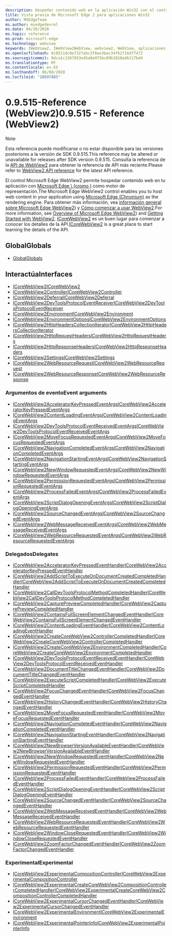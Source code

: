 ```yaml
---
description: Hospedar contenido web en la aplicación Win32 con el control de WebView 2 de Microsoft Edge
title: Vista previa de Microsoft Edge 2 para aplicaciones Win32
author: MSEdgeTeam
ms.author: msedgedevrel
ms.date: 04/20/2020
ms.topic: reference
ms.prod: microsoft-edge
ms.technology: webview
keywords: IWebView2, IWebView2WebView, webview2, WebView, aplicaciones Win32, Win32, Edge, ICoreWebView2, ICoreWebView2Controller, control de explorador, HTML Edge
ms.openlocfilehash: 8c0511dc0e7327ebc2f6ee3bac34f62716dff472
ms.sourcegitcommit: 8dca1c1367853e45a0a975bc89b1818adb117bd4
ms.translationtype: MT
ms.contentlocale: es-ES
ms.lasthandoff: 06/08/2020
ms.locfileid: "10697885"
---
```

# <span data-ttu-id="4cd43-104">0.9.515-Reference (WebView2)</span><span class="sxs-lookup"><span data-stu-id="4cd43-104">0.9.515 - Reference (WebView2)</span></span>  

> [!NOTE]
> <span data-ttu-id="4cd43-105">Esta referencia puede modificarse o no estar disponible para las versiones posteriores a la versión de SDK 0.9.515.</span><span class="sxs-lookup"><span data-stu-id="4cd43-105">This reference may be altered or unavailable for releases after SDK version 0.9.515.</span></span> <span data-ttu-id="4cd43-106">Consulta la referencia de la [API de WebView2](../../webview2-api-reference.md) para obtener la referencia de API más reciente.</span><span class="sxs-lookup"><span data-stu-id="4cd43-106">Please refer to [WebView2 API reference](../../webview2-api-reference.md) for the latest API reference.</span></span>

<span data-ttu-id="4cd43-107">El control Microsoft Edge WebView2 permite hospedar contenido web en tu aplicación con [Microsoft Edge \ (cromo \)](https://www.microsoftedgeinsider.com) como motor de representación.</span><span class="sxs-lookup"><span data-stu-id="4cd43-107">The Microsoft Edge WebView2 control enables you to host web content in your application using [Microsoft Edge \(Chromium\)](https://www.microsoftedgeinsider.com) as the rendering engine.</span></span>  <span data-ttu-id="4cd43-108">Para obtener más información, vea [información general sobre Microsoft Edge WebView2](../../index.md)) y [Cómo comenzar a usar WebView2](../../gettingstarted/win32.md).</span><span class="sxs-lookup"><span data-stu-id="4cd43-108">For more information, see [Overview of Microsoft Edge WebView2](../../index.md)) and [Getting Started with WebView2](../../gettingstarted/win32.md).</span></span>  <span data-ttu-id="4cd43-109">[ICoreWebView2](0-9-488/ICoreWebView2.md) es un buen lugar para comenzar a conocer los detalles de la API.</span><span class="sxs-lookup"><span data-stu-id="4cd43-109">[ICoreWebView2](0-9-488/ICoreWebView2.md) is a great place to start learning the details of the API.</span></span>  

## <span data-ttu-id="4cd43-110">Global</span><span class="sxs-lookup"><span data-stu-id="4cd43-110">Globals</span></span>  

*   [<span data-ttu-id="4cd43-111">Global</span><span class="sxs-lookup"><span data-stu-id="4cd43-111">Globals</span></span>](0-9-488/webview2-idl.md)  

## <span data-ttu-id="4cd43-112">Interactúa</span><span class="sxs-lookup"><span data-stu-id="4cd43-112">Interfaces</span></span>  
*   [<span data-ttu-id="4cd43-113">ICoreWebView2</span><span class="sxs-lookup"><span data-stu-id="4cd43-113">ICoreWebView2</span></span>](0-9-488/icorewebview2.md)
*   [<span data-ttu-id="4cd43-114">ICoreWebView2Controller</span><span class="sxs-lookup"><span data-stu-id="4cd43-114">ICoreWebView2Controller</span></span>](0-9-488/icorewebview2controller.md)
*   [<span data-ttu-id="4cd43-115">ICoreWebView2Deferral</span><span class="sxs-lookup"><span data-stu-id="4cd43-115">ICoreWebView2Deferral</span></span>](0-9-488/icorewebview2deferral.md)
*   [<span data-ttu-id="4cd43-116">ICoreWebView2DevToolsProtocolEventReceiver</span><span class="sxs-lookup"><span data-stu-id="4cd43-116">ICoreWebView2DevToolsProtocolEventReceiver</span></span>](0-9-488/icorewebview2devtoolsprotocoleventreceiver.md)
*   [<span data-ttu-id="4cd43-117">ICoreWebView2Environment</span><span class="sxs-lookup"><span data-stu-id="4cd43-117">ICoreWebView2Environment</span></span>](0-9-488/icorewebview2environment.md)
*   [<span data-ttu-id="4cd43-118">ICoreWebView2EnvironmentOptions</span><span class="sxs-lookup"><span data-stu-id="4cd43-118">ICoreWebView2EnvironmentOptions</span></span>](0-9-488/icorewebview2environmentoptions.md)
*   [<span data-ttu-id="4cd43-119">ICoreWebView2HttpHeadersCollectionIterator</span><span class="sxs-lookup"><span data-stu-id="4cd43-119">ICoreWebView2HttpHeadersCollectionIterator</span></span>](0-9-488/icorewebview2httpheaderscollectioniterator.md)
*   [<span data-ttu-id="4cd43-120">ICoreWebView2HttpRequestHeaders</span><span class="sxs-lookup"><span data-stu-id="4cd43-120">ICoreWebView2HttpRequestHeaders</span></span>](0-9-488/icorewebview2httprequestheaders.md)
*   [<span data-ttu-id="4cd43-121">ICoreWebView2HttpResponseHeaders</span><span class="sxs-lookup"><span data-stu-id="4cd43-121">ICoreWebView2HttpResponseHeaders</span></span>](0-9-488/icorewebview2httpresponseheaders.md)
*   [<span data-ttu-id="4cd43-122">ICoreWebView2Settings</span><span class="sxs-lookup"><span data-stu-id="4cd43-122">ICoreWebView2Settings</span></span>](0-9-488/icorewebview2settings.md)
*   [<span data-ttu-id="4cd43-123">ICoreWebView2WebResourceRequest</span><span class="sxs-lookup"><span data-stu-id="4cd43-123">ICoreWebView2WebResourceRequest</span></span>](0-9-488/icorewebview2webresourcerequest.md)
*   [<span data-ttu-id="4cd43-124">ICoreWebView2WebResourceResponse</span><span class="sxs-lookup"><span data-stu-id="4cd43-124">ICoreWebView2WebResourceResponse</span></span>](0-9-488/icorewebview2webresourceresponse.md)

### <span data-ttu-id="4cd43-125">Argumentos de evento</span><span class="sxs-lookup"><span data-stu-id="4cd43-125">Event arguments</span></span>

*   [<span data-ttu-id="4cd43-126">ICoreWebView2AcceleratorKeyPressedEventArgs</span><span class="sxs-lookup"><span data-stu-id="4cd43-126">ICoreWebView2AcceleratorKeyPressedEventArgs</span></span>](0-9-488/icorewebview2acceleratorkeypressedeventargs.md)
*   [<span data-ttu-id="4cd43-127">ICoreWebView2ContentLoadingEventArgs</span><span class="sxs-lookup"><span data-stu-id="4cd43-127">ICoreWebView2ContentLoadingEventArgs</span></span>](0-9-488/icorewebview2contentloadingeventargs.md)
*   [<span data-ttu-id="4cd43-128">ICoreWebView2DevToolsProtocolEventReceivedEventArgs</span><span class="sxs-lookup"><span data-stu-id="4cd43-128">ICoreWebView2DevToolsProtocolEventReceivedEventArgs</span></span>](0-9-488/icorewebview2devtoolsprotocoleventreceivedeventargs.md)
*   [<span data-ttu-id="4cd43-129">ICoreWebView2MoveFocusRequestedEventArgs</span><span class="sxs-lookup"><span data-stu-id="4cd43-129">ICoreWebView2MoveFocusRequestedEventArgs</span></span>](0-9-488/icorewebview2movefocusrequestedeventargs.md)
*   [<span data-ttu-id="4cd43-130">ICoreWebView2NavigationCompletedEventArgs</span><span class="sxs-lookup"><span data-stu-id="4cd43-130">ICoreWebView2NavigationCompletedEventArgs</span></span>](0-9-488/icorewebview2navigationcompletedeventargs.md)
*   [<span data-ttu-id="4cd43-131">ICoreWebView2NavigationStartingEventArgs</span><span class="sxs-lookup"><span data-stu-id="4cd43-131">ICoreWebView2NavigationStartingEventArgs</span></span>](0-9-488/icorewebview2navigationstartingeventargs.md)
*   [<span data-ttu-id="4cd43-132">ICoreWebView2NewWindowRequestedEventArgs</span><span class="sxs-lookup"><span data-stu-id="4cd43-132">ICoreWebView2NewWindowRequestedEventArgs</span></span>](0-9-488/icorewebview2newwindowrequestedeventargs.md)
*   [<span data-ttu-id="4cd43-133">ICoreWebView2PermissionRequestedEventArgs</span><span class="sxs-lookup"><span data-stu-id="4cd43-133">ICoreWebView2PermissionRequestedEventArgs</span></span>](0-9-488/icorewebview2permissionrequestedeventargs.md)
*   [<span data-ttu-id="4cd43-134">ICoreWebView2ProcessFailedEventArgs</span><span class="sxs-lookup"><span data-stu-id="4cd43-134">ICoreWebView2ProcessFailedEventArgs</span></span>](0-9-488/icorewebview2processfailedeventargs.md)
*   [<span data-ttu-id="4cd43-135">ICoreWebView2ScriptDialogOpeningEventArgs</span><span class="sxs-lookup"><span data-stu-id="4cd43-135">ICoreWebView2ScriptDialogOpeningEventArgs</span></span>](0-9-488/icorewebview2scriptdialogopeningeventargs.md)
*   [<span data-ttu-id="4cd43-136">ICoreWebView2SourceChangedEventArgs</span><span class="sxs-lookup"><span data-stu-id="4cd43-136">ICoreWebView2SourceChangedEventArgs</span></span>](0-9-488/icorewebview2sourcechangedeventargs.md)
*   [<span data-ttu-id="4cd43-137">ICoreWebView2WebMessageReceivedEventArgs</span><span class="sxs-lookup"><span data-stu-id="4cd43-137">ICoreWebView2WebMessageReceivedEventArgs</span></span>](0-9-488/icorewebview2webmessagereceivedeventargs.md)
*   [<span data-ttu-id="4cd43-138">ICoreWebView2WebResourceRequestedEventArgs</span><span class="sxs-lookup"><span data-stu-id="4cd43-138">ICoreWebView2WebResourceRequestedEventArgs</span></span>](0-9-488/icorewebview2webresourcerequestedeventargs.md)

### <span data-ttu-id="4cd43-139">Delegados</span><span class="sxs-lookup"><span data-stu-id="4cd43-139">Delegates</span></span>

*   [<span data-ttu-id="4cd43-140">ICoreWebView2AcceleratorKeyPressedEventHandler</span><span class="sxs-lookup"><span data-stu-id="4cd43-140">ICoreWebView2AcceleratorKeyPressedEventHandler</span></span>](0-9-488/icorewebview2acceleratorkeypressedeventhandler.md)
*   [<span data-ttu-id="4cd43-141">ICoreWebView2AddScriptToExecuteOnDocumentCreatedCompletedHandler</span><span class="sxs-lookup"><span data-stu-id="4cd43-141">ICoreWebView2AddScriptToExecuteOnDocumentCreatedCompletedHandler</span></span>](0-9-488/icorewebview2addscripttoexecuteondocumentcreatedcompletedhandler.md)
*   [<span data-ttu-id="4cd43-142">ICoreWebView2CallDevToolsProtocolMethodCompletedHandler</span><span class="sxs-lookup"><span data-stu-id="4cd43-142">ICoreWebView2CallDevToolsProtocolMethodCompletedHandler</span></span>](0-9-488/icorewebview2calldevtoolsprotocolmethodcompletedhandler.md)
*   [<span data-ttu-id="4cd43-143">ICoreWebView2CapturePreviewCompletedHandler</span><span class="sxs-lookup"><span data-stu-id="4cd43-143">ICoreWebView2CapturePreviewCompletedHandler</span></span>](0-9-488/icorewebview2capturepreviewcompletedhandler.md)
*   [<span data-ttu-id="4cd43-144">ICoreWebView2ContainsFullScreenElementChangedEventHandler</span><span class="sxs-lookup"><span data-stu-id="4cd43-144">ICoreWebView2ContainsFullScreenElementChangedEventHandler</span></span>](0-9-488/icorewebview2containsfullscreenelementchangedeventhandler.md)
*   [<span data-ttu-id="4cd43-145">ICoreWebView2ContentLoadingEventHandler</span><span class="sxs-lookup"><span data-stu-id="4cd43-145">ICoreWebView2ContentLoadingEventHandler</span></span>](0-9-488/icorewebview2contentloadingeventhandler.md)
*   [<span data-ttu-id="4cd43-146">ICoreWebView2CreateCoreWebView2ControllerCompletedHandler</span><span class="sxs-lookup"><span data-stu-id="4cd43-146">ICoreWebView2CreateCoreWebView2ControllerCompletedHandler</span></span>](0-9-488/icorewebview2createcorewebview2controllercompletedhandler.md)
*   [<span data-ttu-id="4cd43-147">ICoreWebView2CreateCoreWebView2EnvironmentCompletedHandler</span><span class="sxs-lookup"><span data-stu-id="4cd43-147">ICoreWebView2CreateCoreWebView2EnvironmentCompletedHandler</span></span>](0-9-488/icorewebview2createcorewebview2environmentcompletedhandler.md)
*   [<span data-ttu-id="4cd43-148">ICoreWebView2DevToolsProtocolEventReceivedEventHandler</span><span class="sxs-lookup"><span data-stu-id="4cd43-148">ICoreWebView2DevToolsProtocolEventReceivedEventHandler</span></span>](0-9-488/icorewebview2devtoolsprotocoleventreceivedeventhandler.md)
*   [<span data-ttu-id="4cd43-149">ICoreWebView2DocumentTitleChangedEventHandler</span><span class="sxs-lookup"><span data-stu-id="4cd43-149">ICoreWebView2DocumentTitleChangedEventHandler</span></span>](0-9-488/icorewebview2documenttitlechangedeventhandler.md)
*   [<span data-ttu-id="4cd43-150">ICoreWebView2ExecuteScriptCompletedHandler</span><span class="sxs-lookup"><span data-stu-id="4cd43-150">ICoreWebView2ExecuteScriptCompletedHandler</span></span>](0-9-488/icorewebview2executescriptcompletedhandler.md)
*   [<span data-ttu-id="4cd43-151">ICoreWebView2FocusChangedEventHandler</span><span class="sxs-lookup"><span data-stu-id="4cd43-151">ICoreWebView2FocusChangedEventHandler</span></span>](0-9-488/icorewebview2focuschangedeventhandler.md)
*   [<span data-ttu-id="4cd43-152">ICoreWebView2HistoryChangedEventHandler</span><span class="sxs-lookup"><span data-stu-id="4cd43-152">ICoreWebView2HistoryChangedEventHandler</span></span>](0-9-488/icorewebview2historychangedeventhandler.md)
*   [<span data-ttu-id="4cd43-153">ICoreWebView2MoveFocusRequestedEventHandler</span><span class="sxs-lookup"><span data-stu-id="4cd43-153">ICoreWebView2MoveFocusRequestedEventHandler</span></span>](0-9-488/icorewebview2movefocusrequestedeventhandler.md)
*   [<span data-ttu-id="4cd43-154">ICoreWebView2NavigationCompletedEventHandler</span><span class="sxs-lookup"><span data-stu-id="4cd43-154">ICoreWebView2NavigationCompletedEventHandler</span></span>](0-9-488/icorewebview2navigationcompletedeventhandler.md)
*   [<span data-ttu-id="4cd43-155">ICoreWebView2NavigationStartingEventHandler</span><span class="sxs-lookup"><span data-stu-id="4cd43-155">ICoreWebView2NavigationStartingEventHandler</span></span>](0-9-488/icorewebview2navigationstartingeventhandler.md)
*   [<span data-ttu-id="4cd43-156">ICoreWebView2NewBrowserVersionAvailableEventHandler</span><span class="sxs-lookup"><span data-stu-id="4cd43-156">ICoreWebView2NewBrowserVersionAvailableEventHandler</span></span>](0-9-488/icorewebview2newbrowserversionavailableeventhandler.md)
*   [<span data-ttu-id="4cd43-157">ICoreWebView2NewWindowRequestedEventHandler</span><span class="sxs-lookup"><span data-stu-id="4cd43-157">ICoreWebView2NewWindowRequestedEventHandler</span></span>](0-9-488/icorewebview2newwindowrequestedeventhandler.md)
*   [<span data-ttu-id="4cd43-158">ICoreWebView2PermissionRequestedEventHandler</span><span class="sxs-lookup"><span data-stu-id="4cd43-158">ICoreWebView2PermissionRequestedEventHandler</span></span>](0-9-488/icorewebview2permissionrequestedeventhandler.md)
*   [<span data-ttu-id="4cd43-159">ICoreWebView2ProcessFailedEventHandler</span><span class="sxs-lookup"><span data-stu-id="4cd43-159">ICoreWebView2ProcessFailedEventHandler</span></span>](0-9-488/icorewebview2processfailedeventhandler.md)
*   [<span data-ttu-id="4cd43-160">ICoreWebView2ScriptDialogOpeningEventHandler</span><span class="sxs-lookup"><span data-stu-id="4cd43-160">ICoreWebView2ScriptDialogOpeningEventHandler</span></span>](0-9-488/icorewebview2scriptdialogopeningeventhandler.md)
*   [<span data-ttu-id="4cd43-161">ICoreWebView2SourceChangedEventHandler</span><span class="sxs-lookup"><span data-stu-id="4cd43-161">ICoreWebView2SourceChangedEventHandler</span></span>](0-9-488/icorewebview2sourcechangedeventhandler.md)
*   [<span data-ttu-id="4cd43-162">ICoreWebView2WebMessageReceivedEventHandler</span><span class="sxs-lookup"><span data-stu-id="4cd43-162">ICoreWebView2WebMessageReceivedEventHandler</span></span>](0-9-488/icorewebview2webmessagereceivedeventhandler.md)
*   [<span data-ttu-id="4cd43-163">ICoreWebView2WebResourceRequestedEventHandler</span><span class="sxs-lookup"><span data-stu-id="4cd43-163">ICoreWebView2WebResourceRequestedEventHandler</span></span>](0-9-488/icorewebview2webresourcerequestedeventhandler.md)
*   [<span data-ttu-id="4cd43-164">ICoreWebView2WindowCloseRequestedEventHandler</span><span class="sxs-lookup"><span data-stu-id="4cd43-164">ICoreWebView2WindowCloseRequestedEventHandler</span></span>](0-9-488/icorewebview2windowcloserequestedeventhandler.md)
*   [<span data-ttu-id="4cd43-165">ICoreWebView2ZoomFactorChangedEventHandler</span><span class="sxs-lookup"><span data-stu-id="4cd43-165">ICoreWebView2ZoomFactorChangedEventHandler</span></span>](0-9-488/icorewebview2zoomfactorchangedeventhandler.md)

### <span data-ttu-id="4cd43-166">Experimental</span><span class="sxs-lookup"><span data-stu-id="4cd43-166">Experimental</span></span>

*   [<span data-ttu-id="4cd43-167">ICoreWebView2ExperimentalCompositionController</span><span class="sxs-lookup"><span data-stu-id="4cd43-167">ICoreWebView2ExperimentalCompositionController</span></span>](0-9-488/icorewebview2experimentalcompositioncontroller.md)
*   [<span data-ttu-id="4cd43-168">ICoreWebView2ExperimentalCreateCoreWebView2CompositionControllerCompletedHandler</span><span class="sxs-lookup"><span data-stu-id="4cd43-168">ICoreWebView2ExperimentalCreateCoreWebView2CompositionControllerCompletedHandler</span></span>](0-9-488/icorewebview2experimentalcreatecorewebview2compositioncontrollercompletedhandler.md)
*   [<span data-ttu-id="4cd43-169">ICoreWebView2ExperimentalCursorChangedEventHandler</span><span class="sxs-lookup"><span data-stu-id="4cd43-169">ICoreWebView2ExperimentalCursorChangedEventHandler</span></span>](0-9-488/icorewebview2experimentalcursorchangedeventhandler.md)
*   [<span data-ttu-id="4cd43-170">ICoreWebView2ExperimentalEnvironment</span><span class="sxs-lookup"><span data-stu-id="4cd43-170">ICoreWebView2ExperimentalEnvironment</span></span>](0-9-488/icorewebview2experimentalenvironment.md)
*   [<span data-ttu-id="4cd43-171">ICoreWebView2ExperimentalPointerInfo</span><span class="sxs-lookup"><span data-stu-id="4cd43-171">ICoreWebView2ExperimentalPointerInfo</span></span>](0-9-488/icorewebview2experimentalpointerinfo.md)
